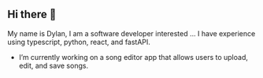 ## Hi there 👋

My name is Dylan, I am a software developer interested ... I have experience using typescript, python, react, and fastAPI.

- I’m currently working on a song editor app that allows users to upload, edit, and save songs.

<!--
**dballard10/dballard10** is a ✨ _special_ ✨ repository because its `README.md` (this file) appears on your GitHub profile.

Here are some ideas to get you started:

- 🔭 I’m currently working on ...
- 🌱 I’m currently learning ...
- 👯 I’m looking to collaborate on ...
- 🤔 I’m looking for help with ...
- 💬 Ask me about ...
- 📫 How to reach me: ...
- 😄 Pronouns: ...
- ⚡ Fun fact: ...
-->
